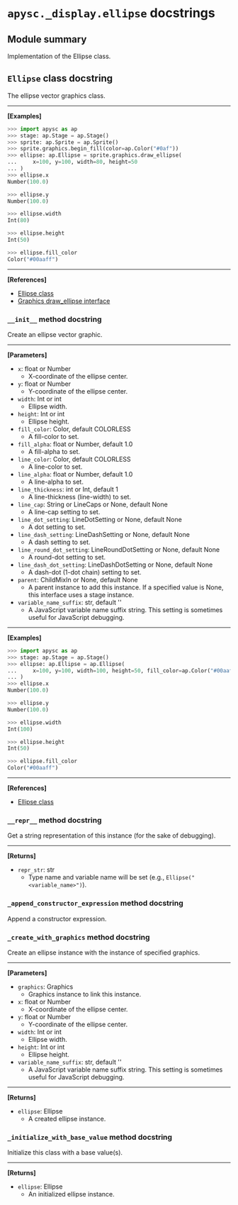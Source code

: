 # `apysc._display.ellipse` docstrings

## Module summary

Implementation of the Ellipse class.

## `Ellipse` class docstring

The ellipse vector graphics class.<hr>

**[Examples]**

```py
>>> import apysc as ap
>>> stage: ap.Stage = ap.Stage()
>>> sprite: ap.Sprite = ap.Sprite()
>>> sprite.graphics.begin_fill(color=ap.Color("#0af"))
>>> ellipse: ap.Ellipse = sprite.graphics.draw_ellipse(
...     x=100, y=100, width=80, height=50
... )
>>> ellipse.x
Number(100.0)

>>> ellipse.y
Number(100.0)

>>> ellipse.width
Int(80)

>>> ellipse.height
Int(50)

>>> ellipse.fill_color
Color("#00aaff")
```

<hr>

**[References]**

- [Ellipse class](https://simon-ritchie.github.io/apysc/en/ellipse.html)
- [Graphics draw_ellipse interface](https://simon-ritchie.github.io/apysc/en/graphics_draw_ellipse.html)

### `__init__` method docstring

Create an ellipse vector graphic.<hr>

**[Parameters]**

- `x`: float or Number
  - X-coordinate of the ellipse center.
- `y`: float or Number
  - Y-coordinate of the ellipse center.
- `width`: Int or int
  - Ellipse width.
- `height`: Int or int
  - Ellipse height.
- `fill_color`: Color, default COLORLESS
  - A fill-color to set.
- `fill_alpha`: float or Number, default 1.0
  - A fill-alpha to set.
- `line_color`: Color, default COLORLESS
  - A line-color to set.
- `line_alpha`: float or Number, default 1.0
  - A line-alpha to set.
- `line_thickness`: int or Int, default 1
  - A line-thickness (line-width) to set.
- `line_cap`: String or LineCaps or None, default None
  - A line-cap setting to set.
- `line_dot_setting`: LineDotSetting or None, default None
  - A dot setting to set.
- `line_dash_setting`: LineDashSetting or None, default None
  - A dash setting to set.
- `line_round_dot_setting`: LineRoundDotSetting or None, default None
  - A round-dot setting to set.
- `line_dash_dot_setting`: LineDashDotSetting or None, default None
  - A dash-dot (1-dot chain) setting to set.
- `parent`: ChildMixIn or None, default None
  - A parent instance to add this instance. If a specified value is None, this interface uses a stage instance.
- `variable_name_suffix`: str, default ''
  - A JavaScript variable name suffix string. This setting is sometimes useful for JavaScript debugging.

<hr>

**[Examples]**

```py
>>> import apysc as ap
>>> stage: ap.Stage = ap.Stage()
>>> ellipse: ap.Ellipse = ap.Ellipse(
...     x=100, y=100, width=100, height=50, fill_color=ap.Color("#00aaff")
... )
>>> ellipse.x
Number(100.0)

>>> ellipse.y
Number(100.0)

>>> ellipse.width
Int(100)

>>> ellipse.height
Int(50)

>>> ellipse.fill_color
Color("#00aaff")
```

<hr>

**[References]**

- [Ellipse class](https://simon-ritchie.github.io/apysc/en/ellipse.html)

### `__repr__` method docstring

Get a string representation of this instance (for the sake of debugging).<hr>

**[Returns]**

- `repr_str`: str
  - Type name and variable name will be set (e.g., `Ellipse("<variable_name>")`).

### `_append_constructor_expression` method docstring

Append a constructor expression.

### `_create_with_graphics` method docstring

Create an ellipse instance with the instance of specified graphics.<hr>

**[Parameters]**

- `graphics`: Graphics
  - Graphics instance to link this instance.
- `x`: float or Number
  - X-coordinate of the ellipse center.
- `y`: float or Number
  - Y-coordinate of the ellipse center.
- `width`: Int or int
  - Ellipse width.
- `height`: Int or int
  - Ellipse height.
- `variable_name_suffix`: str, default ''
  - A JavaScript variable name suffix string. This setting is sometimes useful for JavaScript debugging.

<hr>

**[Returns]**

- `ellipse`: Ellipse
  - A created ellipse instance.

### `_initialize_with_base_value` method docstring

Initialize this class with a base value(s).<hr>

**[Returns]**

- `ellipse`: Ellipse
  - An initialized ellipse instance.